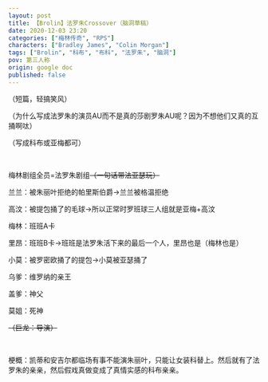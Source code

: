 ```yaml
---
layout: post
title: 【Brolin】法罗朱Crossover（脑洞草稿）
date: 2020-12-03 23:20
categories: ["梅林传奇", "RPS"]
characters: ["Bradley James", "Colin Morgan"]
tags: ["Brolin", "科布", "布科", "法罗朱", "脑洞"]
pov: 第三人称
origin: google doc
published: false
---
```


（短篇，轻搞笑风）

（为什么写成法罗朱的演员AU而不是真的莎剧罗朱AU呢？因为不想他们又真的互捅啊呔）

（写成科布或亚梅都可）

<br>

梅林剧组全员=法罗朱剧组~~（一句话带法亚瑟玩）~~

兰兰：被朱丽叶拒绝的帕里斯伯爵→兰兰被格温拒绝

高汶：被提包捅了的毛球→所以正常时罗班球三人组就是亚梅+高汶

梅林：班班A卡

里昂：班班B卡→班班是法罗朱活下来的最后一个人，里昂也是（梅林也是）

小莫：被罗密欧捅了的提包→小莫被亚瑟捅了

乌爹：维罗纳的亲王

盖爹：神父

莫姐：死神

~~（巨龙：导演）~~

<br>

梗概：凯蒂和安吉尔都临场有事不能演朱丽叶，只能让女装科替上。然后就有了法罗朱的亲亲，然后假戏真做变成了真情实感的科布亲亲。
